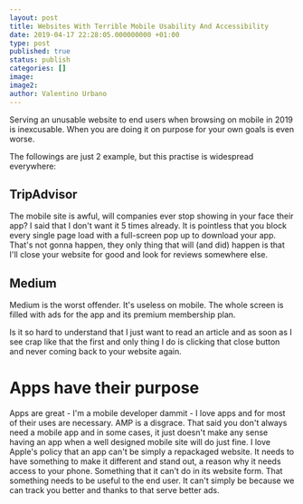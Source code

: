 ```yaml
---
layout: post
title: Websites With Terrible Mobile Usability And Accessibility
date: 2019-04-17 22:28:05.000000000 +01:00
type: post
published: true
status: publish
categories: []
image:
image2:
author: Valentino Urbano
---
```



Serving an unusable website to end users when browsing on mobile in 2019 is inexcusable. When you are doing it on purpose for your own goals is even worse.

The followings are just 2 example, but this practise is widespread everywhere:

## TripAdvisor

The mobile site is awful, will companies ever stop showing in your face their app? I said that I don't want it 5 times already. It is pointless that you block every single page load with a full-screen pop up to download your app. That's not gonna happen, they only thing that will (and did) happen is that I'll close your website for good and look for reviews somewhere else.

## Medium

Medium is the worst offender. It's useless on mobile. The whole screen is filled with ads for the app and its premium membership plan.

Is it so hard to understand that I just want to read an article and as soon as I see crap like that the first and only thing I do is clicking that close button and never coming back to your website again.

# Apps have their purpose

Apps are great - I'm a mobile developer dammit - I love apps and for most of their uses are necessary. AMP is a disgrace. That said you don't always need a mobile app and in some cases, it just doesn't make any sense having an app when a well designed mobile site will do just fine. I love Apple's policy that an app can't be simply a repackaged website. It needs to have something to make it different and stand out, a reason why it needs access to your phone. Something that it can't do in its website form. That something needs to be useful to the end user. It can't simply be because we can track you better and thanks to that serve better ads.
